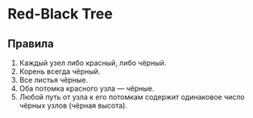 # Red-Black Tree

## Правила

1) Каждый узел либо красный, либо чёрный.
2) Корень всегда чёрный.
3) Все листья чёрные.
4) Оба потомка красного узла — чёрные.
5) Любой путь от узла к его потомкам содержит одинаковое число чёрных узлов (чёрная высота).

